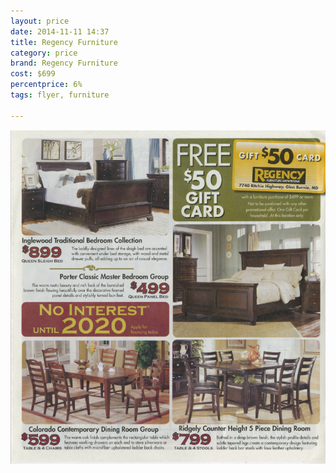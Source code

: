 ```yaml
---
layout: price
date: 2014-11-11 14:37
title: Regency Furniture
category: price
brand: Regency Furniture
cost: $699
percentprice: 6%
tags: flyer, furniture

---
```





           
<img src="/img/editscans/RegencyFurn_1.png">
            
<div class="overlayContainerPrice">
<object type="image/svg+xml" data="/img/overlays/RegencyFurn_1.svg" class="trans"></object>
</div>


            
        
        
